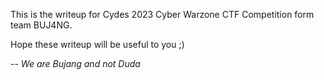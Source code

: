 This is the writeup for Cydes 2023 Cyber Warzone CTF Competition form team BUJ4NG.

Hope these writeup will be useful to you ;)

-- *We are Bujang and not Duda*
